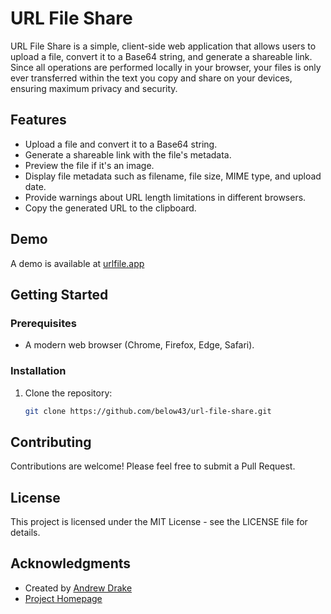 # URL File Share

URL File Share is a simple, client-side web application that allows users to upload a file, convert it to a Base64 string, and generate a shareable link. Since all operations are performed locally in your browser, your files is only ever transferred within the text you copy and share on your devices, ensuring maximum privacy and security.

## Features

- Upload a file and convert it to a Base64 string.
- Generate a shareable link with the file's metadata.
- Preview the file if it's an image.
- Display file metadata such as filename, file size, MIME type, and upload date.
- Provide warnings about URL length limitations in different browsers.
- Copy the generated URL to the clipboard.

## Demo
A demo is available at [urlfile.app](https://urlfile.app)

## Getting Started

### Prerequisites

- A modern web browser (Chrome, Firefox, Edge, Safari).

### Installation

1. Clone the repository:
   ```sh
   git clone https://github.com/below43/url-file-share.git


## Contributing
Contributions are welcome! Please feel free to submit a Pull Request.

## License
This project is licensed under the MIT License - see the LICENSE file for details.

## Acknowledgments
- Created by [Andrew Drake](https://bsky.app/profile/andrew.drake.nz)
- [Project Homepage](https://github.com/below43/url-file-share)
